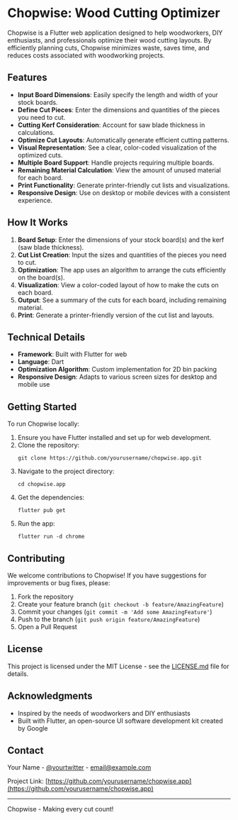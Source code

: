 # Chopwise: Wood Cutting Optimizer

Chopwise is a Flutter web application designed to help woodworkers, DIY enthusiasts, and professionals optimize their wood cutting layouts. By efficiently planning cuts, Chopwise minimizes waste, saves time, and reduces costs associated with woodworking projects.

## Features

- **Input Board Dimensions**: Easily specify the length and width of your stock boards.
- **Define Cut Pieces**: Enter the dimensions and quantities of the pieces you need to cut.
- **Cutting Kerf Consideration**: Account for saw blade thickness in calculations.
- **Optimize Cut Layouts**: Automatically generate efficient cutting patterns.
- **Visual Representation**: See a clear, color-coded visualization of the optimized cuts.
- **Multiple Board Support**: Handle projects requiring multiple boards.
- **Remaining Material Calculation**: View the amount of unused material for each board.
- **Print Functionality**: Generate printer-friendly cut lists and visualizations.
- **Responsive Design**: Use on desktop or mobile devices with a consistent experience.

## How It Works

1. **Board Setup**: Enter the dimensions of your stock board(s) and the kerf (saw blade thickness).
2. **Cut List Creation**: Input the sizes and quantities of the pieces you need to cut.
3. **Optimization**: The app uses an algorithm to arrange the cuts efficiently on the board(s).
4. **Visualization**: View a color-coded layout of how to make the cuts on each board.
5. **Output**: See a summary of the cuts for each board, including remaining material.
6. **Print**: Generate a printer-friendly version of the cut list and layouts.

## Technical Details

- **Framework**: Built with Flutter for web
- **Language**: Dart
- **Optimization Algorithm**: Custom implementation for 2D bin packing
- **Responsive Design**: Adapts to various screen sizes for desktop and mobile use

## Getting Started

To run Chopwise locally:

1. Ensure you have Flutter installed and set up for web development.
2. Clone the repository:
   ```
   git clone https://github.com/yourusername/chopwise.app.git
   ```
3. Navigate to the project directory:
   ```
   cd chopwise.app
   ```
4. Get the dependencies:
   ```
   flutter pub get
   ```
5. Run the app:
   ```
   flutter run -d chrome
   ```

## Contributing

We welcome contributions to Chopwise! If you have suggestions for improvements or bug fixes, please:

1. Fork the repository
2. Create your feature branch (`git checkout -b feature/AmazingFeature`)
3. Commit your changes (`git commit -m 'Add some AmazingFeature'`)
4. Push to the branch (`git push origin feature/AmazingFeature`)
5. Open a Pull Request

## License

This project is licensed under the MIT License - see the [LICENSE.md](LICENSE.md) file for details.

## Acknowledgments

- Inspired by the needs of woodworkers and DIY enthusiasts
- Built with Flutter, an open-source UI software development kit created by Google

## Contact

Your Name - [@yourtwitter](https://twitter.com/yourtwitter) - email@example.com

Project Link: [https://github.com/yourusername/chopwise.app](https://github.com/yourusername/chopwise.app)

---

Chopwise - Making every cut count!